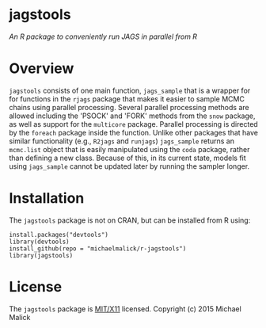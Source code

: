 # jagstools
*An R package to conveniently run JAGS in parallel from R*


# Overview
`jagstools` consists of one main function, `jags_sample` that is a wrapper for
for functions in the `rjags` package that makes it easier to sample MCMC chains
using parallel processing. Several parallel processing methods are allowed
including the 'PSOCK' and 'FORK' methods from the `snow` package, as well as
support for the `multicore` package. Parallel processing is directed by the
`foreach` package inside the function. Unlike other packages that have similar
functionality (e.g., `R2jags` and `runjags`) `jags_sample` returns an
`mcmc.list` object that is easily manipulated using the `coda` package, rather
than defining a new class. Because of this, in its current state, models fit
using `jags_sample` cannot be updated later by running the sampler longer.


# Installation
The `jagstools` package is not on CRAN, but can be installed from R using:

    install.packages("devtools")
    library(devtools)
    install_github(repo = "michaelmalick/r-jagstools")
    library(jagstools)


# License 
The `jagstools` package is [MIT/X11](http://opensource.org/licenses/MIT)
licensed. Copyright (c) 2015 Michael Malick


